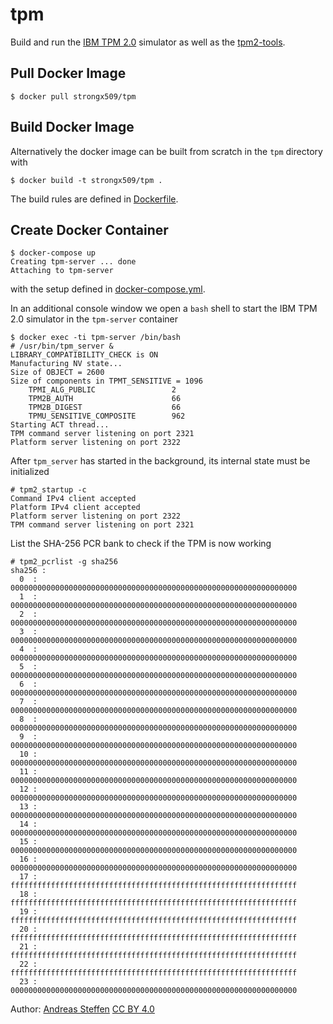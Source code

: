 # tpm 

Build and run the [IBM TPM 2.0][IBM_TPM2] simulator as well as the [tpm2-tools][TPM2_TOOLS]. 

[IBM_TPM2]:   https://sourceforge.net/projects/ibmswtpm2/ 
[TPM2_TOOLS]: https://github.com/tpm2-software/tpm2-tools

## Pull Docker Image

```
$ docker pull strongx509/tpm
```

## Build Docker Image

Alternatively the docker image can be built from scratch in the `tpm` directory with
```console
$ docker build -t strongx509/tpm .
```
The build rules are defined in [Dockerfile](Dockerfile).

## Create Docker Container

```console
$ docker-compose up
Creating tpm-server ... done
Attaching to tpm-server

```
with the setup defined in [docker-compose.yml](docker-compose.yml).

In an additional console window we open a `bash` shell to start the IBM TPM 2.0 simulator in the `tpm-server` container
```console
$ docker exec -ti tpm-server /bin/bash
# /usr/bin/tpm_server &
LIBRARY_COMPATIBILITY_CHECK is ON
Manufacturing NV state...
Size of OBJECT = 2600
Size of components in TPMT_SENSITIVE = 1096
    TPMI_ALG_PUBLIC                 2
    TPM2B_AUTH                      66
    TPM2B_DIGEST                    66
    TPMU_SENSITIVE_COMPOSITE        962
Starting ACT thread...
TPM command server listening on port 2321
Platform server listening on port 2322
```
After `tpm_server` has started in the background, its internal state must be initialized
```console
# tpm2_startup -c 
Command IPv4 client accepted
Platform IPv4 client accepted
Platform server listening on port 2322
TPM command server listening on port 2321
```
List the SHA-256 PCR bank to check if the TPM is now working
```console
# tpm2_pcrlist -g sha256
sha256 :
  0  : 0000000000000000000000000000000000000000000000000000000000000000
  1  : 0000000000000000000000000000000000000000000000000000000000000000
  2  : 0000000000000000000000000000000000000000000000000000000000000000
  3  : 0000000000000000000000000000000000000000000000000000000000000000
  4  : 0000000000000000000000000000000000000000000000000000000000000000
  5  : 0000000000000000000000000000000000000000000000000000000000000000
  6  : 0000000000000000000000000000000000000000000000000000000000000000
  7  : 0000000000000000000000000000000000000000000000000000000000000000
  8  : 0000000000000000000000000000000000000000000000000000000000000000
  9  : 0000000000000000000000000000000000000000000000000000000000000000
  10 : 0000000000000000000000000000000000000000000000000000000000000000
  11 : 0000000000000000000000000000000000000000000000000000000000000000
  12 : 0000000000000000000000000000000000000000000000000000000000000000
  13 : 0000000000000000000000000000000000000000000000000000000000000000
  14 : 0000000000000000000000000000000000000000000000000000000000000000
  15 : 0000000000000000000000000000000000000000000000000000000000000000
  16 : 0000000000000000000000000000000000000000000000000000000000000000
  17 : ffffffffffffffffffffffffffffffffffffffffffffffffffffffffffffffff
  18 : ffffffffffffffffffffffffffffffffffffffffffffffffffffffffffffffff
  19 : ffffffffffffffffffffffffffffffffffffffffffffffffffffffffffffffff
  20 : ffffffffffffffffffffffffffffffffffffffffffffffffffffffffffffffff
  21 : ffffffffffffffffffffffffffffffffffffffffffffffffffffffffffffffff
  22 : ffffffffffffffffffffffffffffffffffffffffffffffffffffffffffffffff
  23 : 0000000000000000000000000000000000000000000000000000000000000000
```

Author:  [Andreas Steffen][AS] [CC BY 4.0][CC]

[AS]: mailto:andreas.steffen@strongsec.net
[CC]: http://creativecommons.org/licenses/by/4.0/

